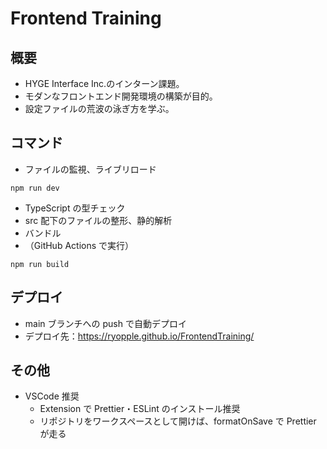 # Frontend Training

## 概要

- HYGE Interface Inc.のインターン課題。
- モダンなフロントエンド開発環境の構築が目的。
- 設定ファイルの荒波の泳ぎ方を学ぶ。

## コマンド

- ファイルの監視、ライブリロード

```
npm run dev
```

- TypeScript の型チェック
- src 配下のファイルの整形、静的解析
- バンドル
- （GitHub Actions で実行）

```
npm run build
```

## デプロイ

- main ブランチへの push で自動デプロイ
- デプロイ先：https://ryopple.github.io/FrontendTraining/

## その他

- VSCode 推奨
  - Extension で Prettier・ESLint のインストール推奨
  - リポジトリをワークスペースとして開けば、formatOnSave で Prettier が走る
